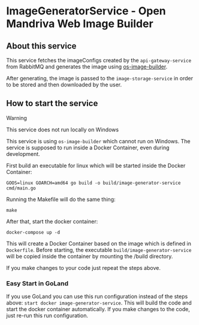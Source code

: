 # ImageGeneratorService - Open Mandriva Web Image Builder

## About this service
This service fetches the imageConfigs created by the `api-gateway-service` from RabbitMQ and generates
the image using [os-image-builder](https://github.com/OpenMandrivaSoftware/os-image-builder/tree/master).

After generating, the image is passed to the `image-storage-service` in order to be stored and then downloaded by the user.


## How to start the service
> [!WARNING]  
> This service does not run locally on Windows

This service is using `os-image-builder` which cannot run on Windows.
The service is supposed to run inside a Docker Container, even during development.


First build an executable for linux which will be started inside the Docker Container:
```shell
GOOS=linux GOARCH=amd64 go build -o build/image-generator-service cmd/main.go
```

Running the Makefile will do the same thing:
```shell
make
```

After that, start the docker container:
```shell
docker-compose up -d
```
This will create a Docker Container based on the image which is defined in `Dockerfile`.
Before starting, the executable `build/image-generator-service` will be copied inside the container by mounting
the /build directory.

If you make changes to your code just repeat the steps above.

### Easy Start in GoLand
If you use GoLand you can use this run configuration instead of the steps above:
`start docker image-generator-service`. This will build the code and start the docker container automatically.
If you make changes to the code, just re-run this run configuration.